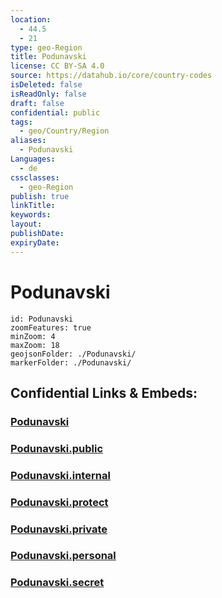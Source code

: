 ```yaml
---
location:
  - 44.5
  - 21
type: geo-Region
title: Podunavski
license: CC BY-SA 4.0
source: https://datahub.io/core/country-codes
isDeleted: false
isReadOnly: false
draft: false
confidential: public
tags:
  - geo/Country/Region
aliases:
  - Podunavski
Languages:
  - de
cssclasses:
  - geo-Region
publish: true
linkTitle:
keywords:
layout:
publishDate:
expiryDate:
---
```


# Podunavski

```leaflet
id: Podunavski
zoomFeatures: true 
minZoom: 4 
maxZoom: 18
geojsonFolder: ./Podunavski/
markerFolder: ./Podunavski/
```


## Confidential Links & Embeds: 

### [Podunavski](/_Standards/Earth/Continent/Europe/Europe~South/Serbia/districts~Serbia/Podunavski.md) 

### [Podunavski.public](/_public/Earth/Continent/Europe/Europe~South/Serbia/districts~Serbia/Podunavski.public.md) 

### [Podunavski.internal](/_internal/Earth/Continent/Europe/Europe~South/Serbia/districts~Serbia/Podunavski.internal.md) 

### [Podunavski.protect](/_protect/Earth/Continent/Europe/Europe~South/Serbia/districts~Serbia/Podunavski.protect.md) 

### [Podunavski.private](/_private/Earth/Continent/Europe/Europe~South/Serbia/districts~Serbia/Podunavski.private.md) 

### [Podunavski.personal](/_personal/Earth/Continent/Europe/Europe~South/Serbia/districts~Serbia/Podunavski.personal.md) 

### [Podunavski.secret](/_secret/Earth/Continent/Europe/Europe~South/Serbia/districts~Serbia/Podunavski.secret.md)

